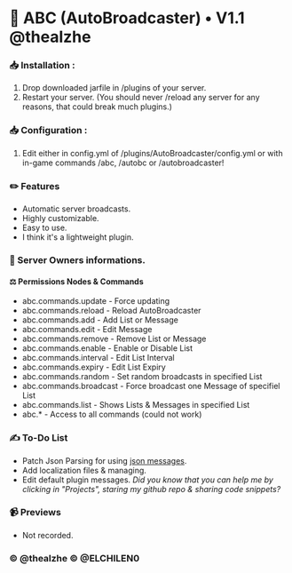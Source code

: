 # 📰 ABC (AutoBroadcaster) • V1.1 @thealzhe

### 📥 Installation :
1. Drop downloaded jarfile in /plugins of your server.
2. Restart your server. (You should never /reload any server for any reasons, that could break much plugins.)

### 📥 Configuration :
1. Edit either in config.yml of /plugins/AutoBroadcaster/config.yml or with in-game commands /abc, /autobc or /autobroadcaster!

### ✏️ Features
- Automatic server broadcasts.
- Highly customizable.
- Easy to use.
- I think it's a lightweight plugin.

### 🔎 Server Owners informations.
#### ⚖️ Permissions Nodes & Commands
- abc.commands.update - Force updating
- abc.commands.reload - Reload AutoBroadcaster
- abc.commands.add - Add List or Message
- abc.commands.edit - Edit Message
- abc.commands.remove - Remove List or Message
- abc.commands.enable - Enable or Disable List
- abc.commands.interval - Edit List Interval
- abc.commands.expiry - Edit List Expiry
- abc.commands.random - Set random broadcasts in specified List
- abc.commands.broadcast - Force broadcast one Message of specifiel List
- abc.commands.list - Shows Lists & Messages in specified List
- abc.* - Access to all commands (could not work)

### ✍️ To-Do List
- Patch Json Parsing for using [json messages](https://minecraft.tools/en/json_text.php "").
- Add localization files & managing.
- Edit default plugin messages.
*Did you know that you can help me by clicking in "Projects", staring my github repo & sharing code snippets?*

### 📹 Previews
- Not recorded.


### ©️ @thealzhe ©️ @ELCHILEN0
